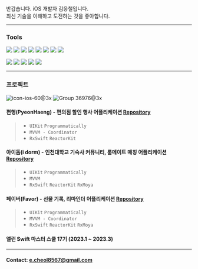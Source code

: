 반갑습니다. iOS 개발자 김응철입니다.    
최신 기술을 이해하고 도전하는 것을 좋아합니다.

---

### Tools

<img src="https://img.shields.io/badge/Swift-F05138?style=flat-square&logo=Swift&logoColor=white"/> <img src="https://img.shields.io/badge/RxSwift-B7178C?style=flat-square&logo=ReactiveX&logoColor=white"/> <img src="https://img.shields.io/badge/ReactorKit-0094F5?style=flat-square&logo=&logoColor=white"/> <img src="https://img.shields.io/badge/SnapKit-83B81A?style=flat-square&logo=&logoColor=white"/> <img src="https://img.shields.io/badge/Moya-EF2D5E?style=flat-square&logo=&logoColor=white"/> <img src="https://img.shields.io/badge/MVVM-000000?style=flat-square&logo=&logoColor=white"/> <img src="https://img.shields.io/badge/CocoaPods-000000?style=flat-square&logo=&logoColor=white"/> <img src="https://img.shields.io/badge/SPM-000000?style=flat-square&logo=&logoColor=white"/> 

<img src="https://img.shields.io/badge/GitHub-181717?style=flat-square&logo=GitHub&logoColor=white"/> <img src="https://img.shields.io/badge/Figma-F24E1E?style=flat-square&logo=Figma&logoColor=white"/> <img src="https://img.shields.io/badge/Jira-0052CC?style=flat-square&logo=Jira&logoColor=white"/> <img src="https://img.shields.io/badge/Slack-4A154B?style=flat-square&logo=Slack&logoColor=white"/> <img src="https://img.shields.io/badge/Discord-5865F2?style=flat-square&logo=Discord&logoColor=white"/> 

---

### 프로젝트

![icon-ios-60@3x](https://user-images.githubusercontent.com/97531269/210565238-9d4ee8b5-52ea-4b97-9c28-0c7a9b75e66d.png)
![Group 36976@3x](https://user-images.githubusercontent.com/97531269/210565514-163c686c-7bc5-43b0-9653-8345ad5e6166.png)

#### 편행(PyeonHaeng) - 편의점 할인 행사 어플리케이션 [Repository](https://github.com/iOS-PPAK/PyeonHaeng)
> + `UIKit` `Programmatically`
> + `MVVM - Coordinator`
> + `RxSwift` `ReactorKit`
#### 아이돔(i dorm) - 인천대학교 기숙사 커뮤니티, 룸메이트 매칭 어플리케이션 [Repository](https://github.com/idorm/idorm_iOS)
> + `UIKit` `Programmatically`
> + `MVVM`
> + `RxSwift` `ReactorKit` `RxMoya`
#### 페이버(Favor) - 선물 기록, 리마인더 어플리케이션 [Repository](https://github.com/Favor-Gift-Reminder/Favor-iOS)
> + `UIKit` `Programmatically`
> + `MVVM - Coordinator`
> + `RxSwift` `ReactorKit` `RxMoya`
#### 앨런 Swift 마스터 스쿨 17기 (2023.1 ~ 2023.3)

---

#### Contact: e.cheol8567@gmail.com
